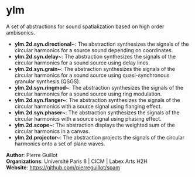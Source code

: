 # ylm

A set of abstractions for sound spatialization based on high order ambisonics.

- **ylm.2d.syn.directional~**: The abstraction synthesizes the signals of the circular harmonics for a source sound depending on coordinates.
- **ylm.2d.syn.delay~**: The abstraction synthesizes the signals of the circular harmonics for a sound source using delay lines.
- **ylm.2d.syn.grain~**: The abstraction synthesizes the signals of the circular harmonics for a sound source using quasi-synchronous granular synthesis (QSGS).
- **ylm.2d.syn.ringmod~**: The abstraction synthesizes the signals of the circular harmonics for a sound source using ring modulation.
- **ylm.2d.syn.flanger~**: The abstraction synthesizes the signals of the circular harmonics with a source signal using flanging effect.
- **ylm.2d.syn.phaser~**: The abstraction synthesizes the signals of the circular harmonics with a source signal using phasing effect.
- **ylm.2d.scope~**: The abstraction displays the weighted sum of the circular harmonics in a canvas.
- **ylm.2d.projector~**: The abstraction projects the signals of the circular harmonics onto a set of plane waves.

**Author**: Pierre Guillot  
**Organizations**: Université Paris 8 | CICM | Labex Arts H2H   
**Website**: https://github.com/pierreguillot/spam
